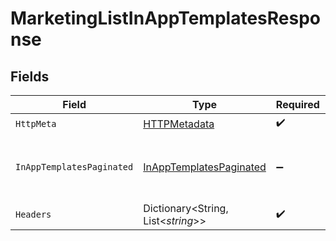 # MarketingListInAppTemplatesResponse


## Fields

| Field                                                                         | Type                                                                          | Required                                                                      | Description                                                                   |
| ----------------------------------------------------------------------------- | ----------------------------------------------------------------------------- | ----------------------------------------------------------------------------- | ----------------------------------------------------------------------------- |
| `HttpMeta`                                                                    | [HTTPMetadata](../../Models/Components/HTTPMetadata.md)                       | :heavy_check_mark:                                                            | N/A                                                                           |
| `InAppTemplatesPaginated`                                                     | [InAppTemplatesPaginated](../../Models/Components/InAppTemplatesPaginated.md) | :heavy_minus_sign:                                                            | The list of in-app templates was retrieved.                                   |
| `Headers`                                                                     | Dictionary<String, List<*string*>>                                            | :heavy_check_mark:                                                            | N/A                                                                           |